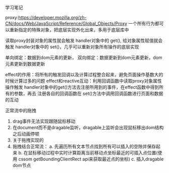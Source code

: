 学习笔记

proxy:https://developer.mozilla.org/zh-CN/docs/Web/JavaScript/Reference/Global_Objects/Proxy
一个所有行为都可以重新指定的特殊对象，把底层实现外化出来，多用于底层库中

读取proxy封装对象的属性就会触发 handler对象中的 get(), 给对象属性赋值就会触发 handler对象中的 set()，几乎可以重新对象所有操作的底层实现

单向绑定：数据到dom元素的更新，
双向绑定：数据更新到dom元素更新，dom元素更新到数据更新

effect的作用：将所有的触发回调以及计算过程整合起来，避免页面操作基数大的时候计算过多的问题
effect和reactive互动：利用回调函数中读取proxy对象属性操作触发 handler对象中的get()方法去注册所用到的事件，在effect函数中得到所有的参数，再去
注册各自的回调函数在 set()方法中调用回调函数进行页面和数据的互动

正常流中的拖拽
1. drag事件无法实现跟随鼠标移动
2. 在document而不是dragable监听，dragable上监听会出现鼠标移出dom结构之后动画停顿
3. 关于拖拽实现的
4. 拖拽结合正常流：
    a. 先遍历所有文本节点找到所有可以插入的空隙并保存起来
    b. 在鼠标移动过程中实时计算距离当前移动点坐标最近的可插入点位置(使用 cssom getBoundingClientRect api来获取最近点的坐标)
    c. 插入dragable dom节点